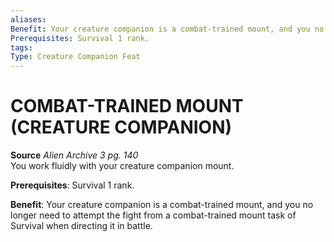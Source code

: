 ```yaml
---
aliases: 
Benefit: Your creature companion is a combat-trained mount, and you no longer need to attempt the fight from a combat-trained mount task of Survival when directing it in battle.
Prerequisites: Survival 1 rank.
tags: 
Type: Creature Companion Feat
---
```

# COMBAT-TRAINED MOUNT (CREATURE COMPANION)
**Source** _Alien Archive 3 pg. 140_  
You work fluidly with your creature companion mount.

**Prerequisites**: Survival 1 rank.

**Benefit**: Your creature companion is a combat-trained mount, and you no longer need to attempt the fight from a combat-trained mount task of Survival when directing it in battle.

